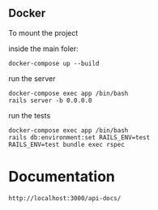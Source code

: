 ## Docker

To mount the project

inside the main foler:

```
docker-compose up --build
```

run the server
```
docker-compose exec app /bin/bash
rails server -b 0.0.0.0
```

run the tests
```
docker-compose exec app /bin/bash
rails db:environment:set RAILS_ENV=test
RAILS_ENV=test bundle exec rspec
```


# Documentation
```
http://localhost:3000/api-docs/
```
